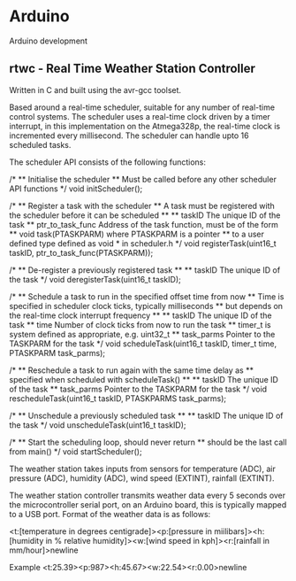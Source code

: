 # Arduino
Arduino development

rtwc - Real Time Weather Station Controller
-------------------------------------------

Written in C and built using the avr-gcc toolset.

Based around a real-time scheduler, suitable for any number of real-time control systems. The scheduler uses a real-time clock driven by a timer interrupt, in this implementation on the Atmega328p, the real-time clock is incremented every millisecond. The scheduler can handle upto 16 scheduled tasks.

The scheduler API consists of the following functions:

/*
** Initialise the scheduler
** Must be called before any other scheduler API functions
*/
void initScheduler();

/*
** Register a task with the scheduler
** A task must be registered with the scheduler before it can be scheduled
**
** taskID			The unique ID of the task
** ptr_to_task_func	Address of the task function, must be of the form
**					void task(PTASKPARM) where PTASKPARM is a pointer
**					to a user defined type defined as void * in scheduler.h
*/
void registerTask(uint16_t taskID, ptr_to_task_func(PTASKPARM));

/*
** De-register a previously registered task
**
** taskID			The unique ID of the task
*/
void deregisterTask(uint16_t taskID);

/*
** Schedule a task to run in the specified offset time from now
** Time is specified in scheduler clock ticks, typically milliseconds
** but depends on the real-time clock interrupt frequency
**
** taskID			The unique ID of the task
** time				Number of clock ticks from now to run the task
**					timer_t is system defined as appropriate, e.g. uint32_t
** task_parms		Pointer to the TASKPARM for the task
*/
void scheduleTask(uint16_t taskID, timer_t time, PTASKPARM task_parms);

/*
** Reschedule a task to run again with the same time delay as 
** specified when scheduled with scheduleTask()
**
** taskID			The unique ID of the task
** task_parms		Pointer to the TASKPARM for the task
*/
void rescheduleTask(uint16_t taskID, PTASKPARMS task_parms);

/*
** Unschedule a previously scheduled task
**
** taskID			The unique ID of the task
*/
void unscheduleTask(uint16_t taskID);

/*
** Start the scheduling loop, should never return
** should be the last call from main()
*/
void startScheduler();

The weather station takes inputs from sensors for temperature (ADC), air pressure (ADC), humidity (ADC), wind speed (EXTINT), rainfall (EXTINT).

The weather station controller transmits weather data every 5 seconds over the microcontroller serial port, on an Arduino board, this is typically mapped to a USB port. Format of the weather data is as follows:

<t:[temperature in degrees centigrade]><p:[pressure in miilibars]><h:[humidity in % relative humidity]><w:[wind speed in kph]><r:[rainfall in mm/hour]>newline

Example
<t:25.39><p:987><h:45.67><w:22.54><r:0.00>newline
